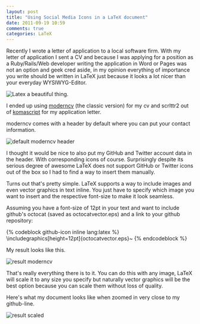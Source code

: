 ```yaml
---
layout: post
title: "Using Social Media Icons in a LaTeX document"
date: 2011-09-19 10:59
comments: true
categories: LaTeX
---
```


Recently I wrote a letter of application to a local software firm. With
my letter of application I sent a CV and because I was applying for
a position as a Ruby/Rails/Web developer writing the application in 
Word or Pages was not an option and geek cred aside, in my opinion everything of
importance you write should be written in LaTeX just because it looks a lot nicer
 than your everyday WYSIWYG-Editor.

![Latex a beautiful thing.](http://img836.imageshack.us/img836/6889/latexr.jpg "LaTeX, the most beautiful thing")

I ended up using [moderncv](http://www.ctan.org/tex-archive/macros/latex/contrib/moderncv "moderncv") (the classic version) for my cv and scrlttr2 out of [komascript](http://www.ctan.org/tex-archive/macros/latex/contrib/moderncv) for my application
letter.

moderncv comes with a header by default where you can put your contact
information.

![default moderncv header](http://img4.imageshack.us/img4/2234/moderncvheader.png "Classic moderncv header")

I thought it would be nice to also put my GitHub and Twitter
account data in the header. With corresponding icons of course. Surprisingly despite its serious degree of
awesome LaTeX does not support GitHub
or Twitter icons out of the box so I had to find a way to insert them
manually. 

Turns out that's pretty simple. LaTeX supports a way to include images
and even vector graphics in text inline. You just have to specify which
image you want to insert and the respective font-size to make it look
seamless.

Assuming you have a font-size of 12pt in your text and want to
include github's octocat (saved as octocatvector.eps) and a link to your github repository:

{% codeblock github-icon inline lang:latex %}
\includegraphics[height=12pt]{octocatvector.eps}~<link to your github repository> 
{% endcodeblock %}

My result looks like this.

![result moderncv](http://img17.imageshack.us/img17/4136/githubkl.png "moderncv with github and twitter")

That's really everything there is to it. You can do this with any image,
LaTeX will scale it to any size you specify but naturally vector
graphics will be the best option because you can scale them
without loss of quality.

Here's what my document looks like when zoomed in very close to my github-line.

![result scaled](http://img225.imageshack.us/img225/8650/githubgr.png
"github icon scaled")



